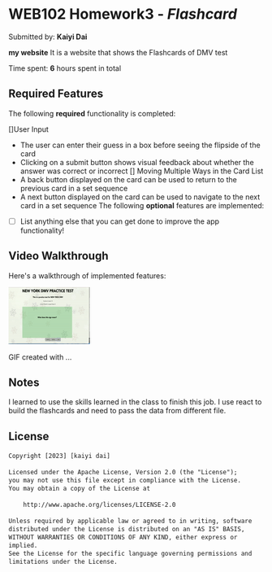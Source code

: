 # WEB102 Homework3 - *Flashcard*

Submitted by: **Kaiyi Dai**

**my website** It is a website that shows the Flashcards of DMV test

Time spent: **6** hours spent in total

## Required Features

The following **required** functionality is completed:

[]User Input
* The user can enter their guess in a box before seeing the flipside of the card
* Clicking on a submit button shows visual feedback about whether the answer was correct or incorrect
[] Moving Multiple Ways in the Card List
* A back button displayed on the card can be used to return to the previous card in a set sequence
* A next button displayed on the card can be used to navigate to the next card in a set sequence
The following **optional** features are implemented:

* [ ] List anything else that you can get done to improve the app functionality!

## Video Walkthrough

Here's a walkthrough of implemented features:

<img src='https://github.com/ddkaiyi/homework3/blob/master/zo6dv-ovcic.gif' title='Video Walkthrough' width='' alt='Video Walkthrough' />

<!-- Replace this with whatever GIF tool you used! -->
GIF created with ...  
<!-- Recommended tools:
[Kap](https://getkap.co/) for macOS
[ScreenToGif](https://www.screentogif.com/) for Windows
[peek](https://github.com/phw/peek) for Linux. -->

## Notes

 I learned to use the skills learned in the class to finish this job. I use react to build the flashcards and need to pass the data from different file.
## License

    Copyright [2023] [kaiyi dai]

    Licensed under the Apache License, Version 2.0 (the "License");
    you may not use this file except in compliance with the License.
    You may obtain a copy of the License at

        http://www.apache.org/licenses/LICENSE-2.0

    Unless required by applicable law or agreed to in writing, software
    distributed under the License is distributed on an "AS IS" BASIS,
    WITHOUT WARRANTIES OR CONDITIONS OF ANY KIND, either express or implied.
    See the License for the specific language governing permissions and
    limitations under the License.
